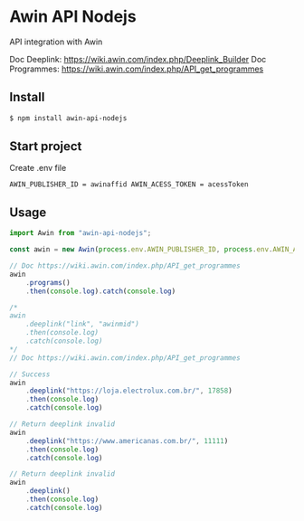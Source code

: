 # Awin API Nodejs

API integration with Awin

Doc Deeplink: https://wiki.awin.com/index.php/Deeplink_Builder
Doc Programmes: https://wiki.awin.com/index.php/API_get_programmes

## Install

```bash
$ npm install awin-api-nodejs
```

## Start project

Create .env file 

`
AWIN_PUBLISHER_ID = awinaffid
AWIN_ACESS_TOKEN = acessToken
`

## Usage

```js
import Awin from "awin-api-nodejs";

const awin = new Awin(process.env.AWIN_PUBLISHER_ID, process.env.AWIN_ACESS_TOKEN);

// Doc https://wiki.awin.com/index.php/API_get_programmes
awin
    .programs()
    .then(console.log).catch(console.log)

/*
awin
    .deeplink("link", "awinmid")
    .then(console.log)
    .catch(console.log)
*/
// Doc https://wiki.awin.com/index.php/API_get_programmes

// Success
awin
    .deeplink("https://loja.electrolux.com.br/", 17858)
    .then(console.log)
    .catch(console.log)

// Return deeplink invalid
awin
    .deeplink("https://www.americanas.com.br/", 11111)
    .then(console.log)
    .catch(console.log)

// Return deeplink invalid
awin
    .deeplink()
    .then(console.log)
    .catch(console.log)

```